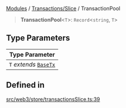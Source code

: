 [Modules](../../../README.md) / [Transactions/Slice](../README.md) / TransactionPool

> **TransactionPool**\<`T`\>: `Record`\<`string`, `T`\>

## Type Parameters

| Type Parameter |
| ------ |
| `T` *extends* [`BaseTx`](../../../TransactionAdapters/types/type-aliases/BaseTx.md) |

## Defined in

[src/web3/store/transactionsSlice.ts:39](https://github.com/bgd-labs/fe-shared/blob/09fc11c58abae5aa2af4d8b6d7c2f384460843a4/src/web3/store/transactionsSlice.ts#L39)
